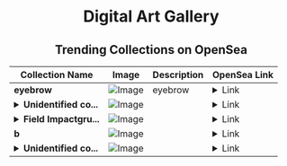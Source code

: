 <div align="center">

# Digital Art Gallery

## Trending Collections on OpenSea

| Collection Name                       | Image                                                                                     | Description                       | OpenSea Link                                                                                          |
|---------------------------------------|-------------------------------------------------------------------------------------------|-----------------------------------|--------------------------------------------------------------------------------------------------------|
| **eyebrow** | ![Image](https://i.seadn.io/s/raw/files/82a15c9ada37cd2ef35315714983a57d.jpg?w=500&auto=format?w=200&auto=format) | eyebrow | <details><summary>Link</summary>[eyebrow](https://opensea.io/collection/eyebrow-3)</details> |
| **<details><summary>Unidentified co...</summary>Unidentified contract 9bf02ffb-6642-4e25-8462-8acbb7afd157</details>** | ![Image](https://i.seadn.io/s/raw/files/654b7e9c6f93abe8d20f6c1ead4af558.png?w=500&auto=format?w=200&auto=format) |  | <details><summary>Link</summary>[Unidentified contract 9bf02ffb-6642-4e25-8462-8acbb7afd157](https://opensea.io/collection/unidentified-contract-9bf02ffb-6642-4e25-8462-8acb)</details> |
| **<details><summary>Field Impactgru...</summary>Field Impactgrurujti6565</details>** | ![Image](https://i.seadn.io/s/raw/files/aa489cfdbf3cb9b2dd212bf8b52e238c.png?w=500&auto=format?w=200&auto=format) |  | <details><summary>Link</summary>[Field Impactgrurujti6565](https://opensea.io/collection/field-impactgrurujti6565)</details> |
| **b** | ![Image](https://i.seadn.io/s/raw/files/ff8b9730f335add0454890e9ace2be83.jpg?w=500&auto=format?w=200&auto=format) |  | <details><summary>Link</summary>[b](https://opensea.io/collection/b-20296)</details> |
| **<details><summary>Unidentified co...</summary>Unidentified contract 1242142d-131e-4f79-b710-a9482923ea5d</details>** | ![Image](https://i.seadn.io/s/raw/files/654b7e9c6f93abe8d20f6c1ead4af558.png?w=500&auto=format?w=200&auto=format) |  | <details><summary>Link</summary>[Unidentified contract 1242142d-131e-4f79-b710-a9482923ea5d](https://opensea.io/collection/unidentified-contract-1242142d-131e-4f79-b710-a948)</details> |

</div>